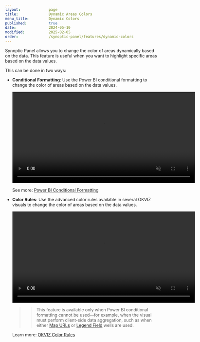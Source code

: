 ```yaml
---
layout:             page
title:              Dynamic Areas Colors
menu_title:         Dynamic Colors
published:          true
date:               2024-05-10
modified:           2025-02-05
order:              /synoptic-panel/features/dynamic-colors
---
```

Synoptic Panel allows you to change the color of areas dynamically based on the data. This feature is useful when you want to highlight specific areas based on the data values.

This can be done in two ways:

- **Conditional Formatting**: Use the Power BI conditional formatting to change the color of areas based on the data values.

    <video src="images/conditional-formatting.mp4" width="600" autoplay loop muted></video>

    See more: [Power BI Conditional Formatting](https://learn.microsoft.com/en-us/power-bi/create-reports/desktop-conditional-table-formatting)

- **Color Rules**: Use the advanced color rules available in several OKVIZ visuals to change the color of areas based on the data values.

    <video src="images/color-rules.mp4" width="600" autoplay loop muted></video>

    >> This feature is available only when Power BI conditional formatting cannot be used—for example, when the visual must perform client-side data aggregation, such as when either [Map URLs](filtering-maps.md#map-urls) or [Legend Field](../fields/legend.md) wells are used.
    
    Learn more: [OKVIZ Color Rules](../../../visuals/features/color-rules.md)

